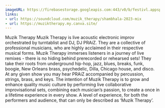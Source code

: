 ```yaml
---
imageURL: https://firebasestorage.googleapis.com:443/v0/b/festivl.appspot.com/o/userContent%2F0C160F51-C773-4B99-917C-CB2CB8D7D4F9.png?alt=media&token=c9a09fdf-358e-4ecc-8dc8-8310ddbbe39d
links:
- url: https://soundcloud.com/muzik_therapy/shambhala-2023-mix
- url: https://muziktherapy.my.canva.site/
---
```

Muzik Therapy
Muzik Therapy is live acoustic electronic improv orchestrated by turntablist and DJ, DJ PRAiZ. They are a collective of professional musicians, who are highly acclaimed in their respective musical forms. 
Muzik Therapy immerses listeners in a journey of live remixes - there is no hiding behind prerecorded or rehearsed sets! They take their roots from underground hip-hop, jazz, blues, breaks, funk, boogie, New Orleans brass, psychedelic, Dilla, Chicago house, and disco. At any given show you may hear PRAiZ accompanied by percussion, strings, brass, and keys.
The intention of Muzik Therapy is to grow and enhance quality music culture by performing live collaborative improvisational sets, combining each musician’s passion, to create a once in a lifetime experience in every show. A level of experience, for both the performers and audience, that can only be described as ‘Muzik Therapy’. 